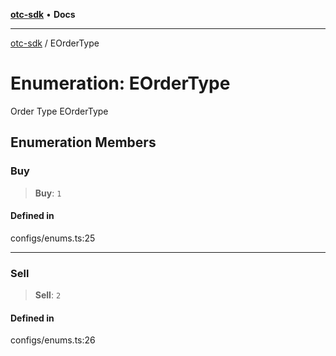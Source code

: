 [**otc-sdk**](../README.md) • **Docs**

***

[otc-sdk](../README.md) / EOrderType

# Enumeration: EOrderType

Order Type
 EOrderType

## Enumeration Members

### Buy

> **Buy**: `1`

#### Defined in

configs/enums.ts:25

***

### Sell

> **Sell**: `2`

#### Defined in

configs/enums.ts:26
